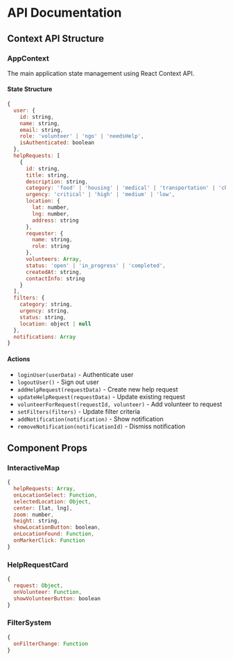 # API Documentation

## Context API Structure

### AppContext

The main application state management using React Context API.

#### State Structure
```javascript
{
  user: {
    id: string,
    name: string,
    email: string,
    role: 'volunteer' | 'ngo' | 'needsHelp',
    isAuthenticated: boolean
  },
  helpRequests: [
    {
      id: string,
      title: string,
      description: string,
      category: 'food' | 'housing' | 'medical' | 'transportation' | 'childcare' | 'elderly' | 'education' | 'other',
      urgency: 'critical' | 'high' | 'medium' | 'low',
      location: {
        lat: number,
        lng: number,
        address: string
      },
      requester: {
        name: string,
        role: string
      },
      volunteers: Array,
      status: 'open' | 'in_progress' | 'completed',
      createdAt: string,
      contactInfo: string
    }
  ],
  filters: {
    category: string,
    urgency: string,
    status: string,
    location: object | null
  },
  notifications: Array
}
```

#### Actions
- `loginUser(userData)` - Authenticate user
- `logoutUser()` - Sign out user
- `addHelpRequest(requestData)` - Create new help request
- `updateHelpRequest(requestData)` - Update existing request
- `volunteerForRequest(requestId, volunteer)` - Add volunteer to request
- `setFilters(filters)` - Update filter criteria
- `addNotification(notification)` - Show notification
- `removeNotification(notificationId)` - Dismiss notification

## Component Props

### InteractiveMap
```javascript
{
  helpRequests: Array,
  onLocationSelect: Function,
  selectedLocation: Object,
  center: [lat, lng],
  zoom: number,
  height: string,
  showLocationButton: boolean,
  onLocationFound: Function,
  onMarkerClick: Function
}
```

### HelpRequestCard
```javascript
{
  request: Object,
  onVolunteer: Function,
  showVolunteerButton: boolean
}
```

### FilterSystem
```javascript
{
  onFilterChange: Function
}
```
